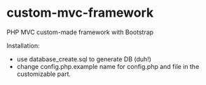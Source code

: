 custom-mvc-framework
====================

PHP MVC custom-made framework with Bootstrap

Installation:
 - use database_create.sql to generate DB (duh!)
 - change config.php.example name for config.php and file in the customizable part.
